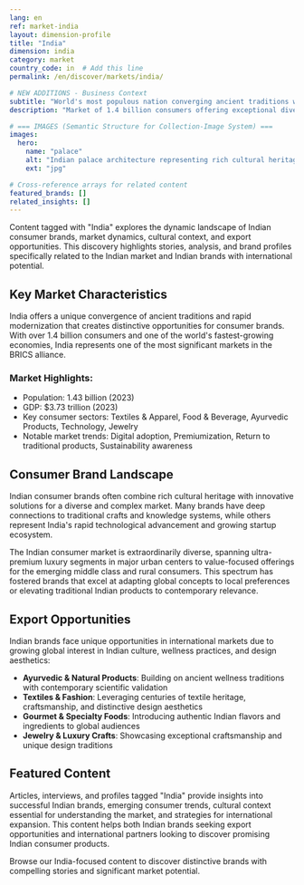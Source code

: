 ```yaml
---
lang: en
ref: market-india
layout: dimension-profile
title: "India"
dimension: india
category: market
country_code: in  # Add this line
permalink: /en/discover/markets/india/

# NEW ADDITIONS - Business Context
subtitle: "World's most populous nation converging ancient traditions with technological advancement and diverse consumer sophistication"
description: "Market of 1.4 billion consumers offering exceptional diversity, traditional wellness heritage, and rapidly growing startup ecosystem."

# === IMAGES (Semantic Structure for Collection-Image System) ===
images:
  hero:
    name: "palace"
    alt: "Indian palace architecture representing rich cultural heritage and market sophistication"
    ext: "jpg"

# Cross-reference arrays for related content
featured_brands: []
related_insights: []
---
```


Content tagged with "India" explores the dynamic landscape of Indian consumer brands, market dynamics, cultural context, and export opportunities. This discovery highlights stories, analysis, and brand profiles specifically related to the Indian market and Indian brands with international potential.

## Key Market Characteristics

India offers a unique convergence of ancient traditions and rapid modernization that creates distinctive opportunities for consumer brands. With over 1.4 billion consumers and one of the world's fastest-growing economies, India represents one of the most significant markets in the BRICS alliance.

### Market Highlights:
- Population: 1.43 billion (2023)
- GDP: $3.73 trillion (2023)
- Key consumer sectors: Textiles & Apparel, Food & Beverage, Ayurvedic Products, Technology, Jewelry
- Notable market trends: Digital adoption, Premiumization, Return to traditional products, Sustainability awareness

## Consumer Brand Landscape

Indian consumer brands often combine rich cultural heritage with innovative solutions for a diverse and complex market. Many brands have deep connections to traditional crafts and knowledge systems, while others represent India's rapid technological advancement and growing startup ecosystem.

The Indian consumer market is extraordinarily diverse, spanning ultra-premium luxury segments in major urban centers to value-focused offerings for the emerging middle class and rural consumers. This spectrum has fostered brands that excel at adapting global concepts to local preferences or elevating traditional Indian products to contemporary relevance.

## Export Opportunities

Indian brands face unique opportunities in international markets due to growing global interest in Indian culture, wellness practices, and design aesthetics:

- **Ayurvedic & Natural Products**: Building on ancient wellness traditions with contemporary scientific validation
- **Textiles & Fashion**: Leveraging centuries of textile heritage, craftsmanship, and distinctive design aesthetics
- **Gourmet & Specialty Foods**: Introducing authentic Indian flavors and ingredients to global audiences
- **Jewelry & Luxury Crafts**: Showcasing exceptional craftsmanship and unique design traditions

## Featured Content

Articles, interviews, and profiles tagged "India" provide insights into successful Indian brands, emerging consumer trends, cultural context essential for understanding the market, and strategies for international expansion. This content helps both Indian brands seeking export opportunities and international partners looking to discover promising Indian consumer products.

Browse our India-focused content to discover distinctive brands with compelling stories and significant market potential.
